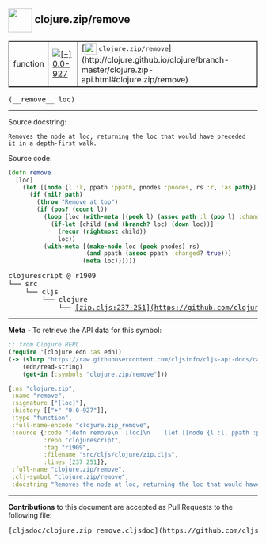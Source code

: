 ## <img width="48px" valign="middle" src="http://i.imgur.com/Hi20huC.png"> clojure.zip/remove

 <table border="1">
<tr>

<td>function</td>
<td><a href="https://github.com/cljsinfo/cljs-api-docs/tree/0.0-927"><img valign="middle" alt="[+] 0.0-927" src="https://img.shields.io/badge/+-0.0--927-lightgrey.svg"></a> </td>
<td>
[<img height="24px" valign="middle" src="http://i.imgur.com/1GjPKvB.png"> <samp>clojure.zip/remove</samp>](http://clojure.github.io/clojure/branch-master/clojure.zip-api.html#clojure.zip/remove)
</td>
</tr>
</table>

 <samp>
(__remove__ loc)<br>
</samp>

---




Source docstring:

```
Removes the node at loc, returning the loc that would have preceded
it in a depth-first walk.
```

Source code:

```clj
(defn remove
  [loc]
    (let [[node {l :l, ppath :ppath, pnodes :pnodes, rs :r, :as path}] loc]
      (if (nil? path)
        (throw "Remove at top")
        (if (pos? (count l))
          (loop [loc (with-meta [(peek l) (assoc path :l (pop l) :changed? true)] (meta loc))]
            (if-let [child (and (branch? loc) (down loc))]
              (recur (rightmost child))
              loc))
          (with-meta [(make-node loc (peek pnodes) rs) 
                      (and ppath (assoc ppath :changed? true))]
                     (meta loc))))))
```

 <pre>
clojurescript @ r1909
└── src
    └── cljs
        └── clojure
            └── <ins>[zip.cljs:237-251](https://github.com/clojure/clojurescript/blob/r1909/src/cljs/clojure/zip.cljs#L237-L251)</ins>
</pre>


---

__Meta__ - To retrieve the API data for this symbol:

```clj
;; from Clojure REPL
(require '[clojure.edn :as edn])
(-> (slurp "https://raw.githubusercontent.com/cljsinfo/cljs-api-docs/catalog/cljs-api.edn")
    (edn/read-string)
    (get-in [:symbols "clojure.zip/remove"]))
```

```clj
{:ns "clojure.zip",
 :name "remove",
 :signature ["[loc]"],
 :history [["+" "0.0-927"]],
 :type "function",
 :full-name-encode "clojure.zip_remove",
 :source {:code "(defn remove\n  [loc]\n    (let [[node {l :l, ppath :ppath, pnodes :pnodes, rs :r, :as path}] loc]\n      (if (nil? path)\n        (throw \"Remove at top\")\n        (if (pos? (count l))\n          (loop [loc (with-meta [(peek l) (assoc path :l (pop l) :changed? true)] (meta loc))]\n            (if-let [child (and (branch? loc) (down loc))]\n              (recur (rightmost child))\n              loc))\n          (with-meta [(make-node loc (peek pnodes) rs) \n                      (and ppath (assoc ppath :changed? true))]\n                     (meta loc))))))",
          :repo "clojurescript",
          :tag "r1909",
          :filename "src/cljs/clojure/zip.cljs",
          :lines [237 251]},
 :full-name "clojure.zip/remove",
 :clj-symbol "clojure.zip/remove",
 :docstring "Removes the node at loc, returning the loc that would have preceded\nit in a depth-first walk."}

```

---

__Contributions__ to this document are accepted as Pull Requests to the following file:

 <pre>
[cljsdoc/clojure.zip_remove.cljsdoc](https://github.com/cljsinfo/cljs-api-docs/blob/master/cljsdoc/clojure.zip_remove.cljsdoc)
</pre>

